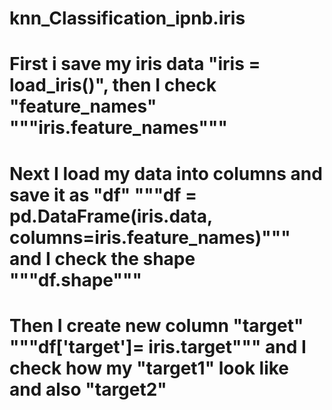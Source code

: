 # knn_Classification_ipnb.iris
# First i save my iris data "iris = load_iris()", then I check "feature_names" """iris.feature_names"""
# Next I load my data into columns and save it as "df" """df = pd.DataFrame(iris.data, columns=iris.feature_names)""" and I check the shape """df.shape"""
# Then I create new column "target" """df['target']= iris.target""" and I check how my "target1" look like and also "target2"
